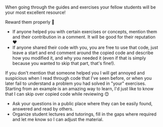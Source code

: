 When going through the guides and exercises your fellow students will be your most excellent resource!

Reward them properly 🍻

* If anyone helped you with certain exercises or concepts, mention them and their contribution in a
  comment. It will be good for their reputation ❤️
* If anyone shared their code with you, you are free to use that code, just leave a start and end
  comment around the copied code and describe how you modified it, and why you needed it (even if
  that is simply because you wanted to skip that part, that's fine!).

If you don't mention that someone helped you I will get annoyed and suspicious when I read through code
that I've seen before, or when you later fail to understand a problem you had solved in "your" exercises.
Starting from an example is an amazing way to learn, I'd just like to know that I can skip over copied
code while reviewing 😊

* Ask your questions in a public place where they can be easily found, answered and read by others.
* Organize student lectures and tutorings, fill in the gaps where required and let me know so I can
  adjust the material.
